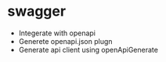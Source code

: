 # swagger
- Integerate with openapi 
- Generete openapi.json plugn
- Generate api client using openApiGenerate 
